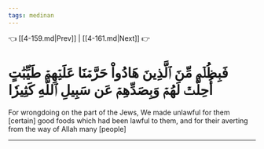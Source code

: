 ```yaml
---
tags: medinan
---
```


👈 [[4-159.md|Prev]] | [[4-161.md|Next]] 👉

# فَبِظُلۡمٖ مِّنَ ٱلَّذِينَ هَادُواْ حَرَّمۡنَا عَلَيۡهِمۡ طَيِّبَٰتٍ أُحِلَّتۡ لَهُمۡ وَبِصَدِّهِمۡ عَن سَبِيلِ ٱللَّهِ كَثِيرٗا

For wrongdoing on the part of the Jews, We made unlawful for them [certain] good foods which had been lawful to them, and for their averting from the way of Allah many [people]

---

